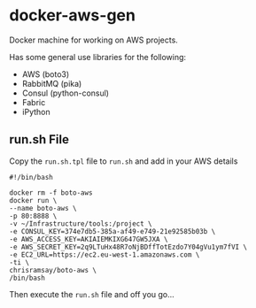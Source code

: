 # docker-aws-gen
Docker machine for working on AWS projects.

Has some general use libraries for the following:

 * AWS (boto3)
 * RabbitMQ (pika)
 * Consul (python-consul)
 * Fabric
 * iPython

## run.sh File

Copy the `run.sh.tpl` file to `run.sh` and add in your AWS details

```
#!/bin/bash

docker rm -f boto-aws
docker run \
--name boto-aws \
-p 80:8888 \
-v ~/Infrastructure/tools:/project \
-e CONSUL_KEY=374e7db5-385a-af49-e749-21e92585b03b \
-e AWS_ACCESS_KEY=AKIAIEMKIXG647GW5JXA \
-e AWS_SECRET_KEY=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 \
-e EC2_URL=https://ec2.eu-west-1.amazonaws.com \
-ti \
chrisramsay/boto-aws \
/bin/bash
```

Then execute the `run.sh` file and off you go...
